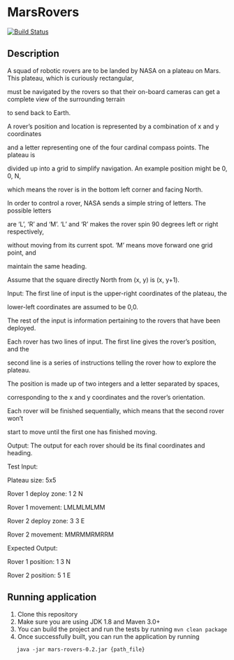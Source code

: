 # MarsRovers

[![Build Status](https://travis-ci.org/xilosada/MarsRovers.svg?branch=develop)](https://travis-ci.org/xilosada/MarsRovers)

## Description
 
 A squad of robotic rovers are to be landed by NASA on a plateau on Mars. This plateau, which is curiously rectangular, 
 
 must be navigated by the rovers so that their on-board cameras can get a complete view of the surrounding terrain 
 
 to send back to Earth.
 
 A rover’s position and location is represented by a combination of x and y coordinates
 
 and a letter representing one of the four cardinal compass points. The plateau is
 
 divided up into a grid to simplify navigation. An example position might be 0, 0, N,
 
 which means the rover is in the bottom left corner and facing North.
 
 In order to control a rover, NASA sends a simple string of letters. The possible letters
 
 are ‘L’, ‘R’ and ‘M’. ‘L’ and ‘R’ makes the rover spin 90 degrees left or right respectively,
 
 without moving from its current spot. ‘M’ means move forward one grid point, and
 
 maintain the same heading.
 
 Assume that the square directly North from (x, y) is (x, y+1).
 
 Input: The first line of input is the upper-right coordinates of the plateau, the
 
 lower-left coordinates are assumed to be 0,0.
 
 The rest of the input is information pertaining to the rovers that have been deployed.
 
 Each rover has two lines of input. The first line gives the rover’s position, and the
 
 second line is a series of instructions telling the rover how to explore the plateau.
 
 The position is made up of two integers and a letter separated by spaces,
 
 corresponding to the x and y coordinates and the rover’s orientation.
 
 Each rover will be finished sequentially, which means that the second rover won’t
 
 start to move until the first one has finished moving.
 
 Output: The output for each rover should be its final coordinates and heading.
 
 
 Test Input:
 
 Plateau size: 5x5
 
 Rover 1 deploy zone: 1 2 N
 
 Rover 1 movement: LMLMLMLMM
 
 Rover 2 deploy zone: 3 3 E
 
 Rover 2 movement: MMRMMRMRRM
 
 Expected Output:
 
 Rover 1 position: 1 3 N
 
 Rover 2 position: 5 1 E
  
## Running application

1. Clone this repository 
2. Make sure you are using JDK 1.8 and Maven 3.0+
3. You can build the project and run the tests by running ```mvn clean package```
4. Once successfully built, you can run the application by running

  ```
     java -jar mars-rovers-0.2.jar {path_file}
  ```
